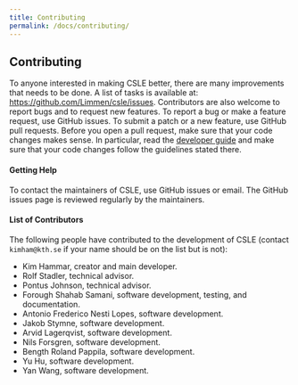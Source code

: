 ```yaml
---
title: Contributing
permalink: /docs/contributing/
---
```


## Contributing

To anyone interested in making CSLE better, there are many improvements that needs to be done. 
A list of tasks is available at:
<a href="https://github.com/Limmen/csle/issues">https://github.com/Limmen/csle/issues</a>. 
Contributors are also welcome to report bugs and to request new features. 
To report a bug or make a feature request, 
use GitHub issues. 
To submit a patch or a new feature, use GitHub pull requests. 
Before you open a pull request, make sure that your code changes makes sense. 
In particular, read the <a href="limmen.dev/csle/docs/developer-guide">developer guide</a>
and make sure that your code changes follow the guidelines stated there.

#### Getting Help

To contact the maintainers of CSLE, use GitHub issues or email. 
The GitHub issues page is reviewed regularly by the maintainers.

#### List of Contributors

The following people have contributed to the development of CSLE (contact `kimham@kth.se` if your name 
should be on the list but is not):

- Kim Hammar, creator and main developer.
- Rolf Stadler, technical advisor.
- Pontus Johnson, technical advisor.
- Forough Shahab Samani, software development, testing, and documentation.
- Antonio Frederico Nesti Lopes, software development.
- Jakob Stymne, software development. 
- Arvid Lagerqvist, software development.
- Nils Forsgren, software development.
- Bength Roland Pappila, software development.
- Yu Hu, software development.
- Yan Wang, software development.